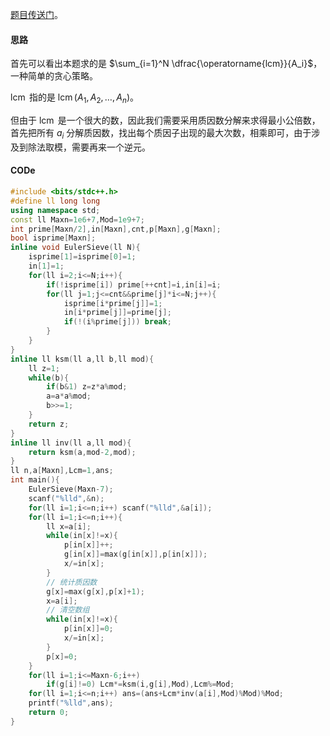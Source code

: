 [题目传送门](https://www.luogu.com.cn/problem/AT_abc152_e)。

#### 思路

首先可以看出本题求的是 $\sum_{i=1}^N \dfrac{\operatorname{lcm}}{A_i}$，一种简单的贪心策略。

$\operatorname{lcm}$ 指的是 $\operatorname{lcm}(A_1,A_2,\dots,A_n)$。

但由于 $\operatorname{lcm}$ 是一个很大的数，因此我们需要采用质因数分解来求得最小公倍数，首先把所有 $a_i$ 分解质因数，找出每个质因子出现的最大次数，相乘即可，由于涉及到除法取模，需要再来一个逆元。



#### CODe

```cpp
#include <bits/stdc++.h>
#define ll long long
using namespace std;
const ll Maxn=1e6+7,Mod=1e9+7;
int prime[Maxn/2],in[Maxn],cnt,p[Maxn],g[Maxn];
bool isprime[Maxn];
inline void EulerSieve(ll N){
	isprime[1]=isprime[0]=1;
	in[1]=1;
	for(ll i=2;i<=N;i++){
		if(!isprime[i]) prime[++cnt]=i,in[i]=i;
		for(ll j=1;j<=cnt&&prime[j]*i<=N;j++){
			isprime[i*prime[j]]=1;
			in[i*prime[j]]=prime[j];
			if(!(i%prime[j])) break;
		}
	}
}
inline ll ksm(ll a,ll b,ll mod){
	ll z=1;
	while(b){
		if(b&1) z=z*a%mod;
		a=a*a%mod;
		b>>=1;
	}
	return z;
}
inline ll inv(ll a,ll mod){
	return ksm(a,mod-2,mod);
}
ll n,a[Maxn],Lcm=1,ans;
int main(){
	EulerSieve(Maxn-7);
	scanf("%lld",&n);
	for(ll i=1;i<=n;i++) scanf("%lld",&a[i]);
	for(ll i=1;i<=n;i++){
		ll x=a[i];
		while(in[x]!=x){
			p[in[x]]++;
			g[in[x]]=max(g[in[x]],p[in[x]]);	
			x/=in[x];
		}
        // 统计质因数
		g[x]=max(g[x],p[x]+1);
		x=a[i];
       	// 清空数组
		while(in[x]!=x){
			p[in[x]]=0;
			x/=in[x];
		}
		p[x]=0;
	}
	for(ll i=1;i<=Maxn-6;i++) 
		if(g[i]!=0) Lcm*=ksm(i,g[i],Mod),Lcm%=Mod;
	for(ll i=1;i<=n;i++) ans=(ans+Lcm*inv(a[i],Mod)%Mod)%Mod;
	printf("%lld",ans);
	return 0;
} 
```
